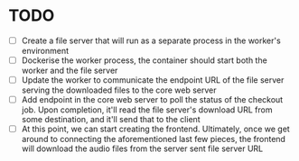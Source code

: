# TODO

- [ ] Create a file server that will run as a separate process in the worker's environment
- [ ] Dockerise the worker process, the container should start both the worker and the file server
- [ ] Update the worker to communicate the endpoint URL of the file server serving the downloaded files to the core web server
- [ ] Add endpoint in the core web server to poll the status of the checkout job. Upon completion, it'll read the file server's download URL from some destination, and it'll send that to the client
- [ ] At this point, we can start creating the frontend. Ultimately, once we get around to connecting the aforementioned last few pieces, the frontend will download the audio files from the server sent file server URL
